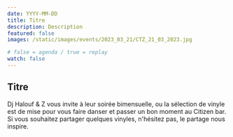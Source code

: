 ```yaml
---
date: YYYY-MM-DD
title: Titre
description: Description
featured: false
images: /static/images/events/2023_03_21/CTZ_21_03_2023.jpg   

# false = agenda / true = replay
watch: false 
---
```


## Titre

Dj Halouf & Z vous invite à leur soirée bimensuelle, ou la sélection de vinyle est de mise pour vous faire danser et passer un bon moment au Citizen bar. Si vous souhaitez partager quelques vinyles, n'hésitez pas, le partage nous inspire.

